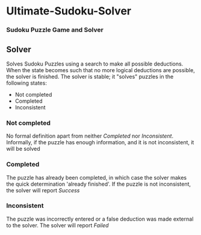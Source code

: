 # Ultimate-Sudoku-Solver
### Sudoku Puzzle Game and Solver

## Solver
Solves Sudoku Puzzles using a search to make all possible deductions. When the state becomes such that no more logical deductions are possible, the solver is finished.
The solver is stable; it "solves" puzzles in the following states:
- Not completed
- Completed
- Inconsistent

### Not completed
No formal definition apart from neither _Completed_ nor _Inconsistent_. Informally, if the puzzle has enough information, and it is not inconsistent, it will be solved

### Completed
The puzzle has already been completed, in which case the solver makes the quick determination 'already finished'. If the puzzle is not inconsistent, the solver will report _Success_

### Inconsistent
The puzzle was incorrectly entered or a false deduction was made external to the solver. The solver will report _Failed_
